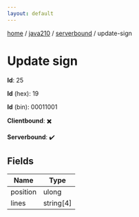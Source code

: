 ```yaml
---
layout: default
---
```


[home](/)  /  [java210](/protocol/java210)  /  [serverbound](/protocol/java210/serverbound)  /  update-sign

# Update sign

**Id**: 25

**Id** (hex): 19

**Id** (bin): 00011001

**Clientbound**: ✖️

**Serverbound**: ✔️

## Fields

Name | Type
---|---
position | ulong
lines | string[4]

